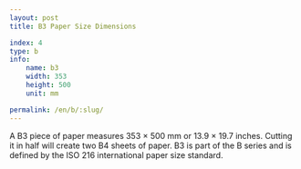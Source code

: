 ```yaml
---
layout: post
title: B3 Paper Size Dimensions

index: 4
type: b
info:
    name: b3
    width: 353
    height: 500
    unit: mm

permalink: /en/b/:slug/
---
```

A B3 piece of paper measures 353 × 500 mm or 13.9 × 19.7 inches. Cutting it in half will create two B4 sheets of paper. B3 is part of the B series and is defined by the ISO 216 international paper size standard.
